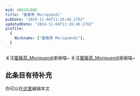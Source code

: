 ```yaml
---
mid: 486281806
title: "蜜莓茶_Moriquendi"
pubDate: "2024-11-04T11:26:46.276Z"
updatedDate: "2024-11-04T11:26:46.276Z"
profile:
  {
    Nickname: ["蜜莓茶_Moriquendi"],
  }
---
```


关注[蜜莓茶_Moriquendi](https://space.bilibili.com/486281806)谢谢喵~ 关注[蜜莓茶_Moriquendi](https://space.bilibili.com/486281806)谢谢喵~

## 此条目有待补充
你可以在[这里](https://github.com/Yuhanawa/VTuber.ICU-Content/edit/master/v/蜜莓茶_Moriquendi/index.md)编辑本文
